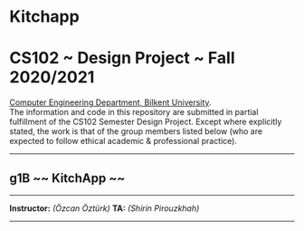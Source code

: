 # Kitchapp
# CS102 ~ Design Project ~ Fall 2020/2021
[Computer Engineering Department, Bilkent University](http://w3.cs.bilkent.edu.tr/en/).  
The information and code in this repository are submitted in partial fulfillment of the CS102 Semester Design Project. Except where explicitly stated, the work is that of the group members listed below (who are expected to follow ethical academic & professional practice).
****
## g1B ~~ KitchApp ~~
****
**Instructor:** _(Özcan Öztürk)_   **TA:**  _(Shirin Pirouzkhah)_
****

